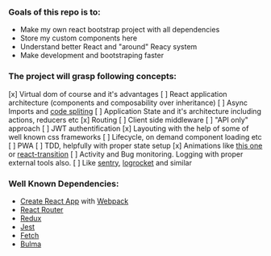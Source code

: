 ### Goals of this repo is to:

- Make my own react bootstrap project with all dependencies
- Store my custom components here
- Understand better React and "around" Reacy system
- Make development and bootstraping faster

### The project will grasp following concepts:

[x] Virtual dom of course and it's advantages
[ ] React application architecture (components and composability over inheritance)
[ ] Async Imports and [code spliting](http://serverless-stack.com/chapters/code-splitting-in-create-react-app.html)
[ ] Application State and it's architecture including actions, reducers etc
[x] Routing
[ ] Client side middleware
[ ] "API only" approach
[ ] JWT authentification
[x] Layouting with the help of some of well known css frameworks
[ ] Lifecycle, on demand component loading etc
[ ] PWA
[ ] TDD, helpfully with proper state setup
[x] Animations like [this one](https://github.com/chenglou/react-motion) or [react-transition](https://github.com/reactjs/react-transition-group/tree/v1-stable)
[ ] Activity and Bug monitoring. Logging with proper external tools also.
[ ] Like [sentry](https://sentry.io/), [logrocket](https://logrocket.com) and similar

### Well Known Dependencies:

- [Create React App](https://github.com/facebookincubator/create-react-app) with [Webpack](https://github.com/webpack/webpack)
- [React Router](https://github.com/ReactTraining/react-router)
- [Redux](https://github.com/reactjs/redux)
- [Jest](https://github.com/facebook/jest)
- [Fetch](https://github.com/github/fetch)
- [Bulma](https://github.com/jgthms/bulma)
